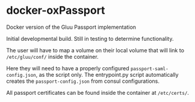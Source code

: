 # docker-oxPassport
Docker version of the Gluu Passport implementation

Initial developmental build. Still in testing to determine functionality.

The user will have to map a volume on their local volume that will link to `/etc/gluu/conf/` inside the container.

Here they will need to have a properly configured `passport-saml-config.json`, as the script only. 
The entrypoint.py script automatically creates the `passport-config.json` from consul configurations.

All passport certificates can be found inside the container at `/etc/certs/`.
